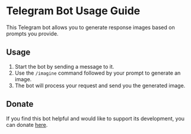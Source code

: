 # Telegram Bot Usage Guide

This Telegram bot allows you to generate response images based on prompts you provide.

## Usage

1. Start the bot by sending a message to it.
2. Use the `/imagine` command followed by your prompt to generate an image.
3. The bot will process your request and send you the generated image.

## Donate

If you find this bot helpful and would like to support its development, you can donate [here](https://html-editor-pro.vercel.app/donations/).
